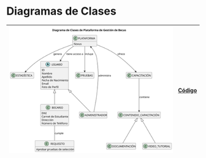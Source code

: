 # Diagramas de Clases

|![Diagrama de Clases](/documentos/imagenes/modelo_del_dominio/Diagrama_de_Clases_Beca.svg)|[Código](/modelo_del_dominio/diagramas_de_clases/clases.puml)|
|---|---|
